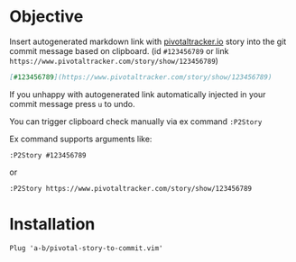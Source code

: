 # Objective

Insert autogenerated markdown link with [pivotaltracker.io](https://pivotaltracker.io) story into the git commit message based on clipboard. (id `#123456789` or 
link `https://www.pivotaltracker.com/story/show/123456789`)

```markdown
[#123456789](https://www.pivotaltracker.com/story/show/123456789)
``` 

If you unhappy with autogenerated link automatically injected in your commit message press `u` to undo.

You can trigger clipboard check manually via ex command `:P2Story`

Ex command supports arguments like:

```vim
:P2Story #123456789
```

or

```vim
:P2Story https://www.pivotaltracker.com/story/show/123456789
```

# Installation

```vim
Plug 'a-b/pivotal-story-to-commit.vim'
```
